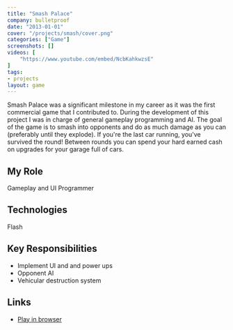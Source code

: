 ```yaml
---
title: "Smash Palace"
company: bulletproof
date: "2013-01-01"
cover: "/projects/smash/cover.png"
categories: ["Game"]
screenshots: []
videos: [
    "https://www.youtube.com/embed/NcbKahkwzsE"
]
tags:
- projects
layout: game
---
```


Smash Palace was a significant milestone in my career as it was the first commercial game that I contributed to. During the development of this project I was in charge of general gameplay programming and AI. The goal of the game is to smash into opponents and do as much damage as you can (preferably until they explode). If you're the last car running, you've survived the round! Between rounds you can spend your hard earned cash on upgrades for your garage full of cars.

## My Role
Gameplay and UI Programmer

## Technologies
Flash

## Key Responsibilities
* Implement UI and and power ups
* Opponent AI
* Vehicular destruction system

## Links
* [Play in browser](http://bulletproofarcade.com/games/SmashPalace)